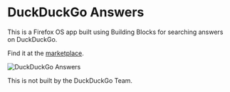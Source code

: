 DuckDuckGo Answers
===============

This is a Firefox OS app built using Building Blocks for searching answers on DuckDuckGo.

Find it at the [marketplace](https://marketplace.firefox.com/app/duckduckgo-answer).

![DuckDuckGo Answers](https://marketplace.cdn.mozilla.net/img/uploads/previews/full/114/114273.png?modified=1380577964)

This is not built by the DuckDuckGo Team.

